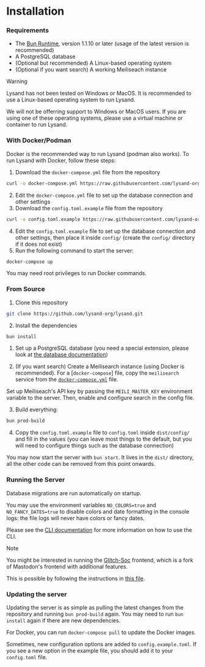 # Installation

### Requirements

- The [Bun Runtime](https://bun.sh), version 1.1.10 or later (usage of the latest version is recommended)
- A PostgreSQL database
- (Optional but recommended) A Linux-based operating system
- (Optional if you want search) A working Meiliseach instance

> [!WARNING]
> Lysand has not been tested on Windows or MacOS. It is recommended to use a Linux-based operating system to run Lysand.
> 
> We will not be offerring support to Windows or MacOS users. If you are using one of these operating systems, please use a virtual machine or container to run Lysand.

### With Docker/Podman

Docker is the recommended way to run Lysand (podman also works). To run Lysand with Docker, follow these steps:

1. Download the `docker-compose.yml` file from the repository

```bash
curl -o docker-compose.yml https://raw.githubusercontent.com/lysand-org/lysand/main/docker-compose.yml
```
2. Edit the `docker-compose.yml` file to set up the database connection and other settings
3. Download the `config.toml.example` file from the repository

```bash
curl -o config.toml.example https://raw.githubusercontent.com/lysand-org/lysand/main/config.toml.example
```
4. Edit the `config.toml.example` file to set up the database connection and other settings, then place it inside `config/` (create the `config/` directory if it does not exist)
5. Run the following command to start the server:

```bash
docker-compose up
```

You may need root privileges to run Docker commands.

### From Source

1. Clone this repository

```bash
git clone https://github.com/lysand-org/lysand.git
```

2. Install the dependencies

```bash
bun install
```

1. Set up a PostgreSQL database (you need a special extension, please look at [the database documentation](database.md))

2. (If you want search)
Create a Meilisearch instance (using Docker is recommended). For a [`docker-compose`] file, copy the `meilisearch` service from the [`docker-compose.yml`](docker-compose.yml) file.

Set up Meiliseach's API key by passing the `MEILI_MASTER_KEY` environment variable to the server. Then, enable and configure search in the config file.

3. Build everything:

```bash
bun prod-build
```

4. Copy the `config.toml.example` file to `config.toml` inside `dist/config/` and fill in the values (you can leave most things to the default, but you will need to configure things such as the database connection)

You may now start the server with `bun start`. It lives in the `dist/` directory, all the other code can be removed from this point onwards.

### Running the Server

Database migrations are run automatically on startup.

You may use the environment variables `NO_COLORS=true` and `NO_FANCY_DATES=true` to disable colors and date formatting in the console logs: the file logs will never have colors or fancy dates.

Please see the [CLI documentation](cli.md) for more information on how to use the CLI.

> [!NOTE]
> You might be interested in running the [Glitch-Soc](glitch-soc.md) frontend, which is a fork of Mastodon's frontend with additional features.
>
> This is possible by following the instructions in [this file](glitch-soc.md).

### Updating the server

Updating the server is as simple as pulling the latest changes from the repository and running `bun prod-build` again. You may need to run `bun install` again if there are new dependencies.

For Docker, you can run `docker-compose pull` to update the Docker images.

Sometimes, new configuration options are added to `config.example.toml`. If you see a new option in the example file, you should add it to your `config.toml` file.